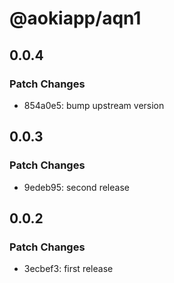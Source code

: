 # @aokiapp/aqn1

## 0.0.4

### Patch Changes

- 854a0e5: bump upstream version

## 0.0.3

### Patch Changes

- 9edeb95: second release

## 0.0.2

### Patch Changes

- 3ecbef3: first release
